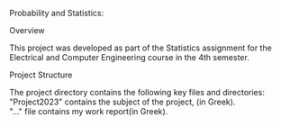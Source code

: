Probability and Statistics:

Overview

This project was developed as part of the Statistics assignment for the Electrical and Computer Engineering course in the 4th semester. 


Project Structure

The project directory contains the following key files and directories:     
"Project2023" contains the subject of the project, (in Greek).    
"..." file contains my work report(in Greek).
